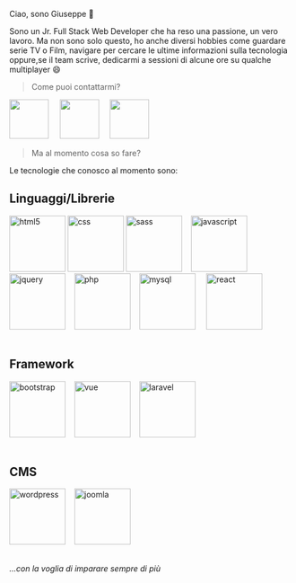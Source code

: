 Ciao, sono Giuseppe 👋

Sono un Jr. Full Stack Web Developer che ha reso una passione, un vero lavoro. Ma non sono solo questo, ho anche diversi hobbies come guardare serie TV o Film, navigare per cercare le ultime informazioni sulla tecnologia oppure,se il team scrive, dedicarmi a sessioni di alcune ore su qualche multiplayer :smile:<br>

> Come puoi contattarmi?

<a href="https://www.giusepperusso-gr.it/"><img src="https://icon-library.com/images/site-icon-png/site-icon-png-9.jpg" width="70"></a>&nbsp;&nbsp;&nbsp;&nbsp;
<a href="https://www.linkedin.com/in/giuseppe-russo-dev"><img src="https://orioni.co/nmedia/png/linkedin-6212.png" width="70" ></a>&nbsp;&nbsp;&nbsp;&nbsp;
<a href="mailto:giuseppe.russo.dev@gmail.com"><img src="https://icons.veryicon.com/png/Object/Flat%20Style/email.png" width="70"></a><br>

> Ma al momento cosa so fare? <br>

Le tecnologie che conosco al momento sono:<br>

## **Linguaggi/Librerie**

<img src="https://cdn.iconscout.com/icon/free/png-256/html5-10-569380.png" alt="html5" width="100"/> <img src="https://cdn.iconscout.com/icon/free/png-256/css-118-569410.png" alt="css" width="100"/> <img src="https://cdn.iconscout.com/icon/free/png-256/sass-2749336-2284726.png" alt="sass" width="100"/>&nbsp;&nbsp;&nbsp;&nbsp;<img src="https://cdn.iconscout.com/icon/free/png-256/javascript-2752148-2284965.png" alt="javascript" width="100"/>&nbsp;&nbsp;&nbsp;&nbsp;<img src="https://cdn.iconscout.com/icon/free/png-256/jquery-10-1175155.png" alt="jquery" width="100"/>&nbsp;&nbsp;&nbsp;&nbsp;<img src="https://cdn.iconscout.com/icon/free/png-256/php-99-1175127.png" alt="php" width="100"/>&nbsp;&nbsp;&nbsp;&nbsp;<img src="https://cdn.iconscout.com/icon/free/png-256/mysql-19-1174939.png" alt="mysql" width="100"/>
&nbsp;&nbsp;&nbsp;&nbsp;<img src="https://www.pngitem.com/pimgs/m/664-6644509_icon-react-js-logo-hd-png-download.png" alt="react" width="100"/><br><br>

## **Framework**

<img src="https://cdn.iconscout.com/icon/free/png-256/bootstrap-226077.png" alt="bootstrap" width="100"/>&nbsp;&nbsp;&nbsp;&nbsp;<img src="https://cdn.iconscout.com/icon/free/png-256/vuejs-1175052.png" alt="vue" width="100"/>&nbsp;&nbsp;&nbsp;&nbsp;<img src="https://cdn.iconscout.com/icon/free/png-256/laravel-2-1175146.png" alt="laravel" width="100"/>
<br><br>

## **CMS**

<img src="https://cdn.iconscout.com/icon/free/png-256/wordpress-35-569289.png" alt="wordpress" width="100"/>&nbsp;&nbsp;&nbsp;&nbsp;<img src="https://cdn.iconscout.com/icon/free/png-256/joomla-226006.png" alt="joomla" width="100"/><br><br>

_...con la voglia di imparare sempre di più_
